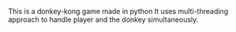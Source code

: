 This is a donkey-kong game made in python
It uses multi-threading approach to handle player and the donkey simultaneously.

